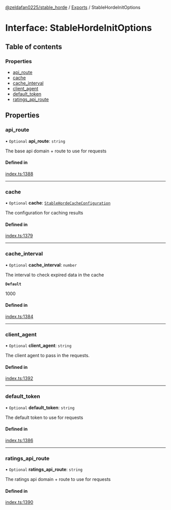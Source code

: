 [@zeldafan0225/stable_horde](../README.md) / [Exports](../modules.md) / StableHordeInitOptions

# Interface: StableHordeInitOptions

## Table of contents

### Properties

- [api\_route](StableHordeInitOptions.md#api_route)
- [cache](StableHordeInitOptions.md#cache)
- [cache\_interval](StableHordeInitOptions.md#cache_interval)
- [client\_agent](StableHordeInitOptions.md#client_agent)
- [default\_token](StableHordeInitOptions.md#default_token)
- [ratings\_api\_route](StableHordeInitOptions.md#ratings_api_route)

## Properties

### api\_route

• `Optional` **api\_route**: `string`

The base api domain + route to use for requests

#### Defined in

[index.ts:1388](https://github.com/ZeldaFan0225/stable_horde/blob/4f15ca1/index.ts#L1388)

___

### cache

• `Optional` **cache**: [`StableHordeCacheConfiguration`](StableHordeCacheConfiguration.md)

The configuration for caching results

#### Defined in

[index.ts:1379](https://github.com/ZeldaFan0225/stable_horde/blob/4f15ca1/index.ts#L1379)

___

### cache\_interval

• `Optional` **cache\_interval**: `number`

The interval to check expired data in the cache

**`Default`**

1000

#### Defined in

[index.ts:1384](https://github.com/ZeldaFan0225/stable_horde/blob/4f15ca1/index.ts#L1384)

___

### client\_agent

• `Optional` **client\_agent**: `string`

The client agent to pass in the requests.

#### Defined in

[index.ts:1392](https://github.com/ZeldaFan0225/stable_horde/blob/4f15ca1/index.ts#L1392)

___

### default\_token

• `Optional` **default\_token**: `string`

The default token to use for requests

#### Defined in

[index.ts:1386](https://github.com/ZeldaFan0225/stable_horde/blob/4f15ca1/index.ts#L1386)

___

### ratings\_api\_route

• `Optional` **ratings\_api\_route**: `string`

The ratings api domain + route to use for requests

#### Defined in

[index.ts:1390](https://github.com/ZeldaFan0225/stable_horde/blob/4f15ca1/index.ts#L1390)

